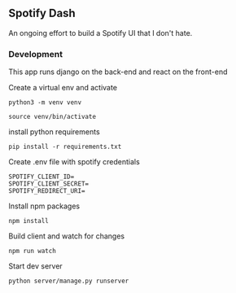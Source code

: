 ## Spotify Dash

An ongoing effort to build a Spotify UI that I don't hate.

### Development

This app runs django on the back-end and react on the front-end

Create a virtual env and activate

`python3 -m venv venv`

`source venv/bin/activate`

install python requirements

`pip install -r requirements.txt`

Create .env file with spotify credentials

```
SPOTIFY_CLIENT_ID=
SPOTIFY_CLIENT_SECRET=
SPOTIFY_REDIRECT_URI=
```

Install npm packages

`npm install`

Build client and watch for changes

`npm run watch`

Start dev server

`python server/manage.py runserver`
